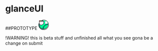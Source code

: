 # glanceUI
##PROTOTYPE
![](https://github.com/VEMER-Forge/glanceUI-on-flixel/blob/main/assets/glanceUI/img/glanceLogo.png)

 !WARNING!
 this is beta stuff and unfinished all what you see gona be a change on submit
